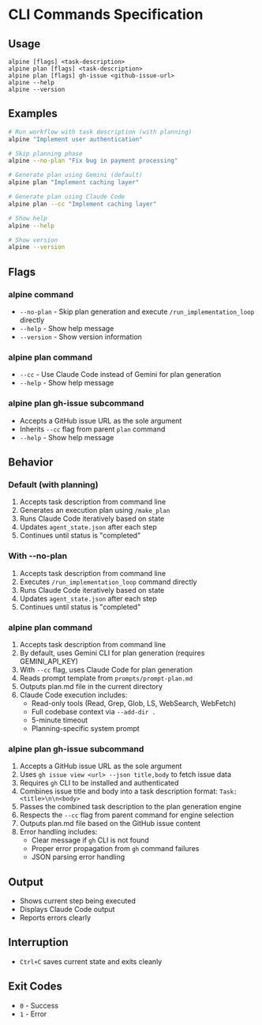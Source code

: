 # CLI Commands Specification

## Usage

```
alpine [flags] <task-description>
alpine plan [flags] <task-description>
alpine plan [flags] gh-issue <github-issue-url>
alpine --help
alpine --version
```

## Examples

```bash
# Run workflow with task description (with planning)
alpine "Implement user authentication"

# Skip planning phase
alpine --no-plan "Fix bug in payment processing"

# Generate plan using Gemini (default)
alpine plan "Implement caching layer"

# Generate plan using Claude Code
alpine plan --cc "Implement caching layer"

# Show help
alpine --help

# Show version
alpine --version
```

## Flags

### alpine command
- `--no-plan` - Skip plan generation and execute `/run_implementation_loop` directly
- `--help` - Show help message
- `--version` - Show version information

### alpine plan command
- `--cc` - Use Claude Code instead of Gemini for plan generation
- `--help` - Show help message

### alpine plan gh-issue subcommand
- Accepts a GitHub issue URL as the sole argument
- Inherits `--cc` flag from parent `plan` command
- `--help` - Show help message

## Behavior

### Default (with planning)
1. Accepts task description from command line
2. Generates an execution plan using `/make_plan`
3. Runs Claude Code iteratively based on state
4. Updates `agent_state.json` after each step
5. Continues until status is "completed"

### With --no-plan
1. Accepts task description from command line
2. Executes `/run_implementation_loop` command directly
3. Runs Claude Code iteratively based on state
4. Updates `agent_state.json` after each step
5. Continues until status is "completed"

### alpine plan command
1. Accepts task description from command line
2. By default, uses Gemini CLI for plan generation (requires GEMINI_API_KEY)
3. With `--cc` flag, uses Claude Code for plan generation
4. Reads prompt template from `prompts/prompt-plan.md`
5. Outputs plan.md file in the current directory
6. Claude Code execution includes:
   - Read-only tools (Read, Grep, Glob, LS, WebSearch, WebFetch)
   - Full codebase context via `--add-dir .`
   - 5-minute timeout
   - Planning-specific system prompt

### alpine plan gh-issue subcommand
1. Accepts a GitHub issue URL as the sole argument
2. Uses `gh issue view <url> --json title,body` to fetch issue data
3. Requires `gh` CLI to be installed and authenticated
4. Combines issue title and body into a task description format: `Task: <title>\n\n<body>`
5. Passes the combined task description to the plan generation engine
6. Respects the `--cc` flag from parent command for engine selection
7. Outputs plan.md file based on the GitHub issue content
8. Error handling includes:
   - Clear message if `gh` CLI is not found
   - Proper error propagation from `gh` command failures
   - JSON parsing error handling

## Output

- Shows current step being executed
- Displays Claude Code output
- Reports errors clearly

## Interruption

- `Ctrl+C` saves current state and exits cleanly

## Exit Codes

- `0` - Success
- `1` - Error